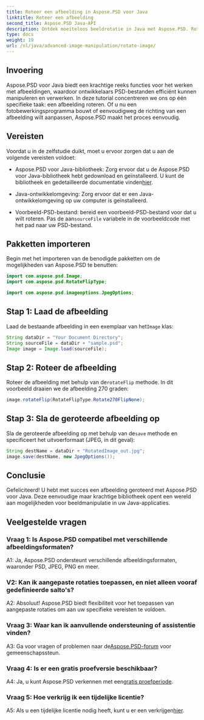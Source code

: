 ```yaml
---
title: Roteer een afbeelding in Aspose.PSD voor Java
linktitle: Roteer een afbeelding
second_title: Aspose.PSD Java-API
description: Ontdek moeiteloos beeldrotatie in Java met Aspose.PSD. Roteer, draai en bewaar PSD-bestanden eenvoudig.
type: docs
weight: 19
url: /nl/java/advanced-image-manipulation/rotate-image/
---
```

## Invoering

Aspose.PSD voor Java biedt een krachtige reeks functies voor het werken met afbeeldingen, waardoor ontwikkelaars PSD-bestanden efficiënt kunnen manipuleren en verwerken. In deze tutorial concentreren we ons op één specifieke taak: een afbeelding roteren. Of u nu een fotobewerkingsprogramma bouwt of eenvoudigweg de richting van een afbeelding wilt aanpassen, Aspose.PSD maakt het proces eenvoudig.

## Vereisten

Voordat u in de zelfstudie duikt, moet u ervoor zorgen dat u aan de volgende vereisten voldoet:

-  Aspose.PSD voor Java-bibliotheek: Zorg ervoor dat u de Aspose.PSD voor Java-bibliotheek hebt gedownload en geïnstalleerd. U kunt de bibliotheek en gedetailleerde documentatie vinden[hier](https://reference.aspose.com/psd/java/).

- Java-ontwikkelomgeving: Zorg ervoor dat er een Java-ontwikkelomgeving op uw computer is geïnstalleerd.

-  Voorbeeld-PSD-bestand: bereid een voorbeeld-PSD-bestand voor dat u wilt roteren. Pas de aan`sourceFile` variabele in de voorbeeldcode met het pad naar uw PSD-bestand.

## Pakketten importeren

Begin met het importeren van de benodigde pakketten om de mogelijkheden van Aspose.PSD te benutten:

```java
import com.aspose.psd.Image;
import com.aspose.psd.RotateFlipType;

import com.aspose.psd.imageoptions.JpegOptions;
```

## Stap 1: Laad de afbeelding

 Laad de bestaande afbeelding in een exemplaar van het`Image` klas:

```java
String dataDir = "Your Document Directory";
String sourceFile = dataDir + "sample.psd";
Image image = Image.load(sourceFile);
```

## Stap 2: Roteer de afbeelding

 Roteer de afbeelding met behulp van de`rotateFlip` methode. In dit voorbeeld draaien we de afbeelding 270 graden:

```java
image.rotateFlip(RotateFlipType.Rotate270FlipNone);
```

## Stap 3: Sla de geroteerde afbeelding op

 Sla de geroteerde afbeelding op met behulp van de`save` methode en specificeert het uitvoerformaat (JPEG, in dit geval):

```java
String destName = dataDir + "RotatedImage_out.jpg";
image.save(destName, new JpegOptions());
```

## Conclusie

Gefeliciteerd! U hebt met succes een afbeelding geroteerd met Aspose.PSD voor Java. Deze eenvoudige maar krachtige bibliotheek opent een wereld aan mogelijkheden voor beeldmanipulatie in uw Java-applicaties.

## Veelgestelde vragen

### Vraag 1: Is Aspose.PSD compatibel met verschillende afbeeldingsformaten?

A1: Ja, Aspose.PSD ondersteunt verschillende afbeeldingsformaten, waaronder PSD, JPEG, PNG en meer.

### V2: Kan ik aangepaste rotaties toepassen, en niet alleen vooraf gedefinieerde salto's?

A2: Absoluut! Aspose.PSD biedt flexibiliteit voor het toepassen van aangepaste rotaties om aan uw specifieke vereisten te voldoen.

### Vraag 3: Waar kan ik aanvullende ondersteuning of assistentie vinden?

 A3: Ga voor vragen of problemen naar de[Aspose.PSD-forum](https://forum.aspose.com/c/psd/34) voor gemeenschapssteun.

### Vraag 4: Is er een gratis proefversie beschikbaar?

 A4: Ja, u kunt Aspose.PSD verkennen met een[gratis proefperiode](https://releases.aspose.com/).

### Vraag 5: Hoe verkrijg ik een tijdelijke licentie?

 A5: Als u een tijdelijke licentie nodig heeft, kunt u er een verkrijgen[hier](https://purchase.aspose.com/temporary-license/).